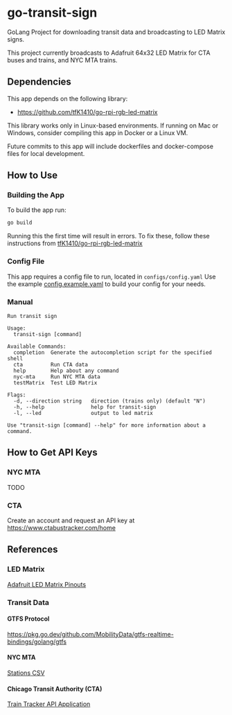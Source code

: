 # go-transit-sign
GoLang Project for downloading transit data and broadcasting to LED Matrix signs.

This project currently broadcasts to Adafruit 64x32 LED Matrix for CTA buses and trains, and NYC MTA trains.

## Dependencies

This app depends on the following library:
* https://github.com/tfK1410/go-rpi-rgb-led-matrix

This library works only in Linux-based environments. If running on Mac or Windows,
consider compiling this app in Docker or a Linux VM.

Future commits to this app will include dockerfiles and docker-compose files for local development.

## How to Use

### Building the App

To build the app run:
```bash
go build
```

Running this the first time will result in errors. To fix these, follow these instructions from
[tfK1410/go-rpi-rgb-led-matrix](https://github.com/tfK1410/go-rpi-rgb-led-matrix?tab=readme-ov-file#installation)

### Config File

This app requires a config file to run, located in `configs/config.yaml`
Use the example [config.example.yaml](configs/config.example.yaml) to build your config for your needs.

### Manual

```
Run transit sign

Usage:
  transit-sign [command]

Available Commands:
  completion  Generate the autocompletion script for the specified shell
  cta         Run CTA data
  help        Help about any command
  nyc-mta     Run NYC MTA data
  testMatrix  Test LED Matrix

Flags:
  -d, --direction string   direction (trains only) (default "N")
  -h, --help               help for transit-sign
  -l, --led                output to led matrix

Use "transit-sign [command] --help" for more information about a command.
```

## How to Get API Keys

### NYC MTA

TODO

### CTA

Create an account and request an API key at https://www.ctabustracker.com/home

## References

### LED Matrix

[Adafruit LED Matrix Pinouts](https://learn.adafruit.com/adafruit-rgb-matrix-bonnet-for-raspberry-pi/pinouts)

### Transit Data

#### GTFS Protocol
https://pkg.go.dev/github.com/MobilityData/gtfs-realtime-bindings/golang/gtfs

#### NYC MTA
[Stations CSV](http://web.mta.info/developers/data/nyct/subway/Stations.csv)

#### Chicago Transit Authority (CTA)
[Train Tracker API Application](https://www.transitchicago.com/developers/traintrackerapply/)

